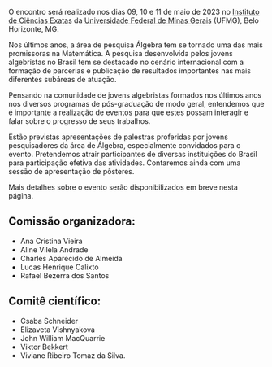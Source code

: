 
O encontro será realizado nos dias 09, 10 e 11 de maio de 2023 no [Instituto de Ciências Exatas](https://icex.ufmg.br) da [Universidade Federal de Minas Gerais](https://ufmg.br) (UFMG), Belo Horizonte, MG.

Nos últimos anos, a área de pesquisa Álgebra tem se tornado uma das mais promissoras na Matemática. A pesquisa desenvolvida pelos jovens algebristas no Brasil tem se destacado no cenário internacional com a formação de parcerias e publicação de resultados importantes nas mais diferentes subáreas de atuação.

Pensando na comunidade de jovens algebristas formados nos últimos anos nos diversos programas de pós-graduação de modo geral, entendemos que é importante a realização de eventos para que estes possam interagir e falar sobre o progresso de seus trabalhos. 

Estão previstas apresentações de palestras proferidas por jovens pesquisadores da área de Álgebra, especialmente convidados para o evento. Pretendemos atrair participantes de diversas instituições do Brasil para participação efetiva das atividades. Contaremos ainda com uma sessão de apresentação de pôsteres.

Mais detalhes sobre o evento serão disponibilizados em breve nesta página.


## Comissão organizadora:
- Ana Cristina Vieira
- Aline Vilela Andrade
- Charles Aparecido de Almeida
- Lucas Henrique Calixto
- Rafael Bezerra dos Santos

## Comitê científico:
- Csaba Schneider
- Elizaveta Vishnyakova
- John William MacQuarrie
- Viktor Bekkert
- Viviane Ribeiro Tomaz da Silva.
